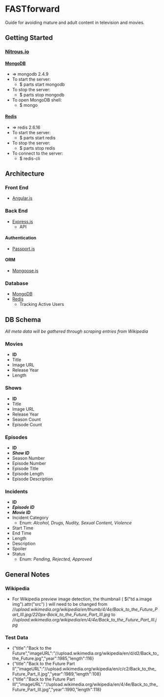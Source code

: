 # FASTforward
Guide for avoiding mature and adult content in television and movies.

## Getting Started
### [Nitrous.io](http://nitrous.io)
#### [MongoDB](http://mongodb.org)
- => mongodb 2.4.9
- To start the server:
  - $ parts start mongodb
- To stop the server:
  - $ parts stop mongodb
- To open MongoDB shell:
  - $ mongo

#### [Redis](http://redis.io)
- => redis 2.6.16
- To start the server:
  - $ parts start redis
- To stop the server:
  - $ parts stop redis
- To connect to the server:
  - $ redis-cli

## Architecture
### Front End
- [Angular.js](http://angularjs.org/)

### Back End
- [Express.js](http://expressjs.com/)
  - API

#### Authentication
- [Passport.js](http://passportjs.org/)

#### ORM
- [Mongoose.js](http://mongoosejs.com)

### Database
- [MongoDB](http://mongodb.org)
- [Redis](http://redis.io)
  - Tracking Active Users

## DB Schema
*All meta data will be gathered through scraping entries from Wikipedia*
### Movies
- **ID**
- Title
- Image URL
- Release Year
- Length

### Shows
- **ID**
- Title
- Image URL
- Release Year
- Season Count
- Episode Count

### Episodes
- **ID**
- ***Show ID***
- Season Number
- Episode Number
- Episode Title
- Episode Length
- Episode Description

### Incidents
- **ID**
- ***Episode ID***
- ***Movie ID***
- Incident Category
  - Enum: *Alcohol, Drugs, Nudity, Sexual Content, Violence*
- Start Time
- End Time
- Length
- Description
- Spoiler
- Status
  - Enum: *Pending, Rejected, Approved*
  
## General Notes
### Wikipedia
- For Wikipedia preview image detection, the thumbnail ( $("td a.image img").attr("src") ) will need to be changed from *//upload.wikimedia.org/wikipedia/en/thumb/4/4e/Back_to_the_Future_Part_III.jpg/220px-Back_to_the_Future_Part_III.jpg* to *//upload.wikimedia.org/wikipedia/en/4/4e/Back_to_the_Future_Part_III.jpg*
### Test Data
- {"title":"Back to the Future","imageURL":"//upload.wikimedia.org/wikipedia/en/d/d2/Back_to_the_Future.jpg","year":1985,"length":116}
- {"title":"Back to the Future Part II","imageURL":"//upload.wikimedia.org/wikipedia/en/c/c2/Back_to_the_Future_Part_II.jpg","year":1989,"length":108}
- {"title":"Back to the Future Part III","imageURL":"//upload.wikimedia.org/wikipedia/en/4/4e/Back_to_the_Future_Part_III.jpg","year":1990,"length":118}
